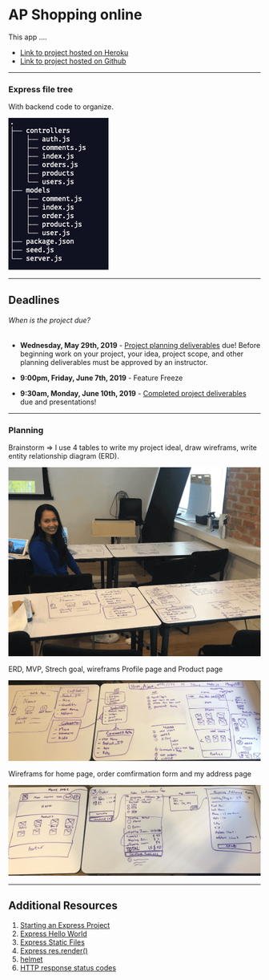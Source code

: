 
<!-- ![Logo](assets/City_logo.png "Logo") -->

# AP Shopping online

This app ....

* [Link to project hosted on Heroku](https://name.herokuapp.com/)
* [Link to project hosted on Github](https://github.com/kanjamad/e-commerce-API)

---

### Express file tree
With backend code to organize.

![Logo](assets/tree.png "expree file tree")

---

## Deadlines

###### When is the project due?

* **Wednesday, May 29th, 2019** - [Project planning deliverables](#project-planning-deliverables) due! Before beginning work on your project, your idea, project scope, and other planning deliverables must be approved by an instructor.

* **9:00pm, Friday, June 7th, 2019** - Feature Freeze

* **9:30am, Monday, June 10th, 2019** - [Completed project deliverables](#completed-project-deliverables) due and presentations!

---

### Planning
Brainstorm => I use 4 tables to write my project ideal, draw wireframs, write entity relationship diagram (ERD).

![expressFileTree](assets/kanjamadBosel-project.png "expree file tree")

ERD, MVP, Strech goal, wireframs Profile page and Product page

![ideal](assets/page-down.jpg "ideal")

Wireframs for home page, order comfirmation form and my address page

![ideal](assets/page-top.jpg "ideal")

---

## Additional Resources
1. <a href="http://expressjs.com/starter/installing.html" target="_blank">Starting an Express Project</a>
2. <a href="http://expressjs.com/starter/hello-world.html" target="_blank">Express Hello World</a>
3. <a href="http://expressjs.com/starter/static-files.html" target="_blank">Express Static Files</a>
4. <a href="http://expressjs.com/4x/api.html#res.render" target="_blank">Express res.render()</a>
5. <a href="https://www.npmjs.com/package/helmet" target="_blank">helmet</a>
6. <a href="https://developer.mozilla.org/en-US/docs/Web/HTTP/Status" target="_blank">HTTP response status codes</a>
